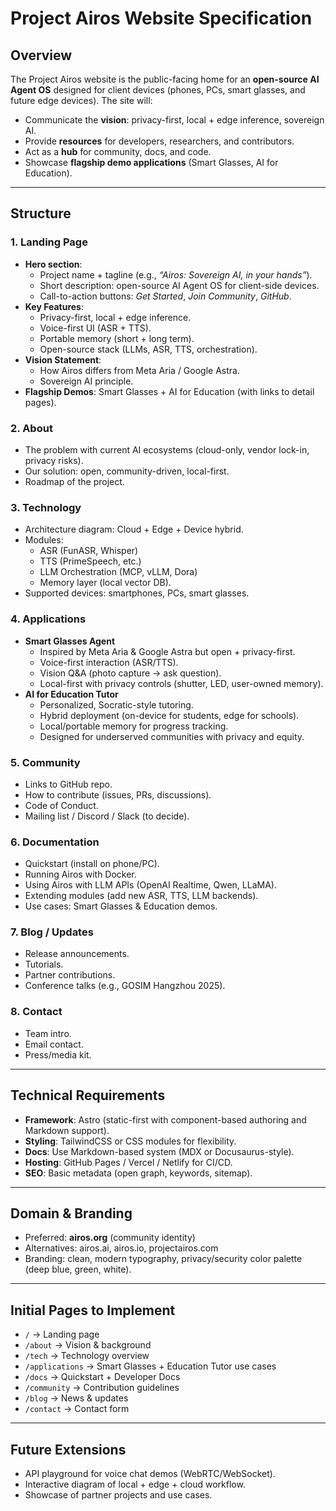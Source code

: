 # Project Airos Website Specification

## Overview
The Project Airos website is the public-facing home for an **open-source AI Agent OS** designed for client devices (phones, PCs, smart glasses, and future edge devices). The site will:
- Communicate the **vision**: privacy-first, local + edge inference, sovereign AI.
- Provide **resources** for developers, researchers, and contributors.
- Act as a **hub** for community, docs, and code.
- Showcase **flagship demo applications** (Smart Glasses, AI for Education).

---

## Structure

### 1. Landing Page
- **Hero section**:  
  - Project name + tagline (e.g., *“Airos: Sovereign AI, in your hands”*).  
  - Short description: open-source AI Agent OS for client-side devices.  
  - Call-to-action buttons: *Get Started*, *Join Community*, *GitHub*.  
- **Key Features**:  
  - Privacy-first, local + edge inference.  
  - Voice-first UI (ASR + TTS).  
  - Portable memory (short + long term).  
  - Open-source stack (LLMs, ASR, TTS, orchestration).  
- **Vision Statement**:  
  - How Airos differs from Meta Aria / Google Astra.  
  - Sovereign AI principle.  
- **Flagship Demos**: Smart Glasses + AI for Education (with links to detail pages).

### 2. About
- The problem with current AI ecosystems (cloud-only, vendor lock-in, privacy risks).  
- Our solution: open, community-driven, local-first.  
- Roadmap of the project.  

### 3. Technology
- Architecture diagram: Cloud + Edge + Device hybrid.  
- Modules:  
  - ASR (FunASR, Whisper)  
  - TTS (PrimeSpeech, etc.)  
  - LLM Orchestration (MCP, vLLM, Dora)  
  - Memory layer (local vector DB).  
- Supported devices: smartphones, PCs, smart glasses.  

### 4. Applications
- **Smart Glasses Agent**  
  - Inspired by Meta Aria & Google Astra but open + privacy-first.  
  - Voice-first interaction (ASR/TTS).  
  - Vision Q&A (photo capture → ask question).  
  - Local-first with privacy controls (shutter, LED, user-owned memory).  
- **AI for Education Tutor**  
  - Personalized, Socratic-style tutoring.  
  - Hybrid deployment (on-device for students, edge for schools).  
  - Local/portable memory for progress tracking.  
  - Designed for underserved communities with privacy and equity.  

### 5. Community
- Links to GitHub repo.  
- How to contribute (issues, PRs, discussions).  
- Code of Conduct.  
- Mailing list / Discord / Slack (to decide).  

### 6. Documentation
- Quickstart (install on phone/PC).  
- Running Airos with Docker.  
- Using Airos with LLM APIs (OpenAI Realtime, Qwen, LLaMA).  
- Extending modules (add new ASR, TTS, LLM backends).  
- Use cases: Smart Glasses & Education demos.

### 7. Blog / Updates
- Release announcements.  
- Tutorials.  
- Partner contributions.  
- Conference talks (e.g., GOSIM Hangzhou 2025).  

### 8. Contact
- Team intro.  
- Email contact.  
- Press/media kit.  

---

## Technical Requirements

- **Framework**: Astro (static-first with component-based authoring and Markdown support).
- **Styling**: TailwindCSS or CSS modules for flexibility.
- **Docs**: Use Markdown-based system (MDX or Docusaurus-style).  
- **Hosting**: GitHub Pages / Vercel / Netlify for CI/CD.  
- **SEO**: Basic metadata (open graph, keywords, sitemap).  

---

## Domain & Branding

- Preferred: **airos.org** (community identity)  
- Alternatives: airos.ai, airos.io, projectairos.com  
- Branding: clean, modern typography, privacy/security color palette (deep blue, green, white).  

---

## Initial Pages to Implement

- `/` → Landing page  
- `/about` → Vision & background  
- `/tech` → Technology overview  
- `/applications` → Smart Glasses + Education Tutor use cases  
- `/docs` → Quickstart + Developer Docs  
- `/community` → Contribution guidelines  
- `/blog` → News & updates  
- `/contact` → Contact form  

---

## Future Extensions

- API playground for voice chat demos (WebRTC/WebSocket).  
- Interactive diagram of local + edge + cloud workflow.  
- Showcase of partner projects and use cases.  

